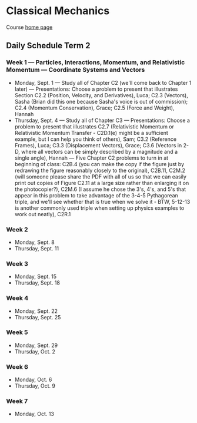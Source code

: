 # Classical Mechanics

Course [home page](./)

## Daily Schedule Term 2

### Week 1 &mdash; Particles, Interactions, Momentum, and Relativistic Momentum &mdash; Coordinate Systems and Vectors

* Monday, Sept. 1 &mdash; Study all of Chapter C2 (we'll come back to Chapter 1 later) &mdash; Presentations: Choose a problem to present that illustrates Section C2.2 (Position, Velocity, and Derivatives), Luca; C2.3 (Vectors), Sasha (Brian did this one because Sasha's voice is out of commission); C2.4 (Momentum Conservation), Grace; C2.5 (Force and Weight), Hannah
* Thursday, Sept. 4 &mdash; Study all of Chapter C3 &mdash; Presentations: Choose a problem to present that illustrates C2.7 (Relativistic Momentum or Relativistic Momentum Transfer - C2D.1(e) might be a sufficient example, but I can help you think of others), Sam; C3.2 (Reference Frames), Luca; C3.3 (Displacement Vectors), Grace; C3.6 (Vectors in 2-D, where all vectors can be simply described by a magnitude and a single angle), Hannah &mdash; Five Chapter C2 problems to turn in at beginning of class: C2B.4 (you can make the copy if the figure just by redrawing the figure reasonably closely to the original), C2B.11, C2M.2 (will someone please share the PDF with all of us so that we can easily print out copies of Figure C2.11 at a large size rather than enlarging it on the photocopier?), C2M.6 (I assume he chose the 3's, 4's, and 5's that appear in this problem to take advantage of the 3-4-5 Pythagorean triple, and we'll see whether that is true when we solve it - BTW, 5-12-13 is another commonly used triple when setting up physics examples to work out neatly), C2R.1

### Week 2

* Monday, Sept. 8
* Thursday, Sept. 11

### Week 3

* Monday, Sept. 15
* Thursday, Sept. 18

### Week 4

* Monday, Sept. 22
* Thursday, Sept. 25

### Week 5

* Monday, Sept. 29
* Thursday, Oct. 2

### Week 6

* Monday, Oct. 6
* Thursday, Oct. 9

### Week 7

* Monday, Oct. 13
